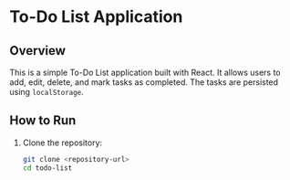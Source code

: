 # To-Do List Application

## Overview
This is a simple To-Do List application built with React. It allows users to add, edit, delete, and mark tasks as completed. The tasks are persisted using `localStorage`.

## How to Run

1. Clone the repository:
   ```bash
   git clone <repository-url>
   cd todo-list
